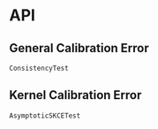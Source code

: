 # API

## General Calibration Error

```@docs
ConsistencyTest
```

## Kernel Calibration Error

```@docs
AsymptoticSKCETest
```
